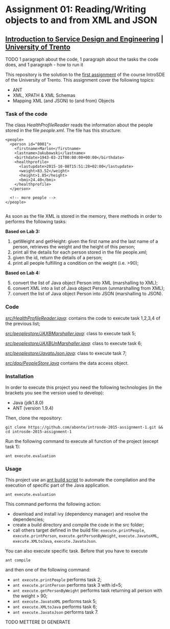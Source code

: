 # Assignment 01: Reading/Writing objects to and from XML and JSON

## [Introduction to Service Design and Engineering](https://github.com/IntroSDE) | [University of Trento](http://www.unitn.it/) 

TODO 1 paragraph about the code, 1 paragraph about the tasks the code does, and 1 paragraph - how to run it

This repository is the solution to the [first assignment](https://sites.google.com/a/unitn.it/introsde_2015-16/lab-sessions/assignments/assignment-1) of the course IntroSDE of the University of Trento. This assignment cover the following topics:

* ANT
* XML, XPATH & XML Schemas
* Mapping XML (and JSON) to (and from) Objects

### Task of the code

The class *HealthProfileReader* reads the information about the people stored in the file *people.xml*. The file has this structure:

```
<people>
  <person id="0001">
    <firstname>Marlon</firstname>
    <lastname>Jakubowski</lastname>
    <birthdate>1943-03-21T00:00:00+00:00</birthdate>
    <healthprofile>
      <lastupdate>2015-10-08T15:51:28+02:00</lastupdate>
      <weight>83.52</weight>
      <height>1.85</height>
      <bmi>24.40</bmi>
    </healthprofile>
  </person>
  
  <!-- more people -->
</people>
  
```
As soon as the file XML is stored in the memory, there methods in order to performs the following tasks:

**Based on Lab 3:**

1. getWeight and getHeight: given the first name and the last name of a person, retrieves the weight and the height of this person;
2. print all the details for each person stored in the file people.xml; 
3. given the id, return the details of a person;
4. print all people fulfilling a condition on the weight (i.e. >90);

**Based on Lab 4:**

5. convert the list of Java object Person into XML (marshalling to XML);
6. convert XML into a list of Java object Person (unmarshalling from XML);
7. convert the list of Java object Person into JSON (marshalling to JSON).

### Code

*[src/HealthProfileReader.java](src/HealthProfileReader.java)*: contains the code to execute task 1,2,3,4 of the previous list;

*[src/peoplestore/JAXBMarshaller.java](src/peoplestore/JAXBMarshaller.java)*: class to execute task 5;

*[src/peoplestore/JAXBUnMarshaller.java](src/peoplestore/JAXBUnMarshaller.java)*: class to execute task 6;

*[src/peoplestore/JavatoJson.java](src/JavatoJson.java)*: class to execute task 7; 

*[src/dao/PeopleStore.java](src/dao/PeopleStore.java)* contains the data access object.

### Installation

In order to execute this project you need the following technologies (in the brackets you see the version used to develop):

* Java (jdk1.8.0)
* ANT (version 1.9.4)

Then, clone the repository:

```
git clone https://github.com/abonte/introsde-2015-assignment-1.git && cd introsde-2015-assignment-1
```

Run the following command to execute all function of the project (except task 1):
```
ant execute.evaluation
```

### Usage
This project use an [ant build script](build.xml) to automate the compilation and the execution of specific part of the Java application.
```
ant execute.evaluation
```
This command performs the following action:

* download and install ivy (dependency manager) and resolve the dependencies;
* create a build directory and compile the code in the src folder;
* call others target defined in the build file: `execute.printPeople`, `execute.printPerson`, `execute.getPersonByWeight`, `execute.JavatoXML`, `execute.XMLtoJava`, `execute.JavatoJson`.

You can also execute specific task. Before that you have to execute
```
ant compile
```
and then one of the following command:

* `ant execute.printPeople` performs task 2;
* `ant execute.printPerson` performs task 3 with id=5;
* `ant execute.getPersonByWeight` performs task returning all person with the weight > 90;
* `ant execute.JavatoXML` performs task 5;
* `ant execute.XMLtoJava` performs task 6;
* `ant execute.JavatoJson` performs task 7.

TODO METTERE DI GENERATE
